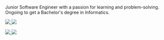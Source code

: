 <p>
  Junior Software Engineer with a passion for learning and problem-solving.
  Ongoing to get a Bachelor's degree in Informatics.
</p>
<p>
  <a target="_blank" href="mailto:rhy159753@gmail.com">
    <img src="https://img.shields.io/badge/Gmail-D14836?style=for-the-badge&logo=gmail&logoColor=white" />
  </a>
  <a target="_blank" href="https://www.linkedin.com/in/muhammad-rizal-28339b191/">
    <img src="https://img.shields.io/badge/LinkedIn-0077B5?style=for-the-badge&logo=linkedin&logoColor=white" />
  </a>
</p>
<div>
  <p>
    <a href="https://github.com/anuraghazra/github-readme-stats">
      <img src="https://github-readme-stats.vercel.app/api?username=rhynarukami&show_icons=true&hide_rank=false&border_color=ffffff&theme=dark" />
    </a>
    <a href="https://git.io/streak-stats">
      <img src="https://streak-stats.demolab.com/?user=rhynarukami&theme=dark"/>
    </a>
  </p>
</div>
<!--
**rhynarukami/rhynarukami** is a ✨ _special_ ✨ repository because its `README.md` (this file) appears on your GitHub profile.

Here are some ideas to get you started:

- 🔭 I’m currently working on ...
- 🌱 I’m currently learning ...
- 👯 I’m looking to collaborate on ...
- 🤔 I’m looking for help with ...
- 💬 Ask me about ...
- 📫 How to reach me: ...
- 😄 Pronouns: ...
- ⚡ Fun fact: ...
-->
